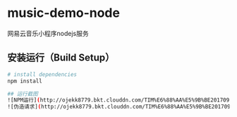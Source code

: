 # music-demo-node
网易云音乐小程序nodejs服务

## 安装运行（Build Setup）

``` bash
# install dependencies
npm install

## 运行截图
![NPM运行](http://ojekk8779.bkt.clouddn.com/TIM%E6%88%AA%E5%9B%BE20170921184556.png)
![伪造请求](http://ojekk8779.bkt.clouddn.com/TIM%E6%88%AA%E5%9B%BE20170921184518.png)
